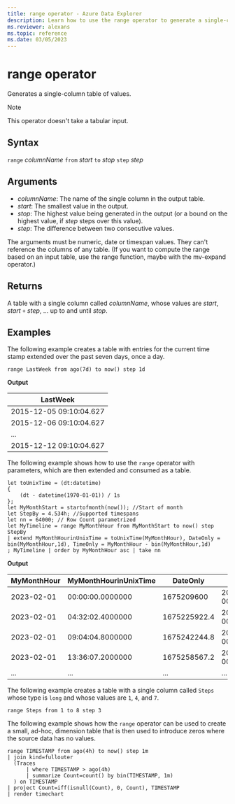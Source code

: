 ```yaml
---
title: range operator - Azure Data Explorer
description: Learn how to use the range operator to generate a single-column table of values.
ms.reviewer: alexans
ms.topic: reference
ms.date: 03/05/2023
---
```

# range operator

Generates a single-column table of values.

> [!NOTE]
> This operator doesn't take a tabular input.

## Syntax

`range` *columnName* `from` *start* `to` *stop* `step` *step*

## Arguments

* *columnName*: The name of the single column in the output table.
* *start*: The smallest value in the output.
* *stop*: The highest value being generated in the output (or a bound
on the highest value, if *step* steps over this value).
* *step*: The difference between two consecutive values.

The arguments must be numeric, date or timespan values. They can't reference the columns of any table. (If you want to compute the range based on an input table, use the range function, maybe with the mv-expand operator.)

## Returns

A table with a single column called *columnName*,
whose values are *start*, *start* `+` *step*, ... up to and until *stop*.

## Examples

The following example creates a table with entries for the current time stamp extended over the past seven days, once a day. 

<!-- csl: https://help.kusto.windows.net/Samples -->
```kusto
range LastWeek from ago(7d) to now() step 1d
```

**Output**

|LastWeek|
|---|
|2015-12-05 09:10:04.627|
|2015-12-06 09:10:04.627|
|...|
|2015-12-12 09:10:04.627|

The following example shows how to use the `range` operator with parameters, which are then extended and consumed as a table.  

<!-- csl: https://help.kusto.windows.net/Samples -->
```kusto
let toUnixTime = (dt:datetime) 
{ 
    (dt - datetime(1970-01-01)) / 1s 
};
let MyMonthStart = startofmonth(now()); //Start of month
let StepBy = 4.534h; //Supported timespans
let nn = 64000; // Row Count parametrized
let MyTimeline = range MyMonthHour from MyMonthStart to now() step StepBy
| extend MyMonthHourinUnixTime = toUnixTime(MyMonthHour), DateOnly = bin(MyMonthHour,1d), TimeOnly = MyMonthHour - bin(MyMonthHour,1d)
; MyTimeline | order by MyMonthHour asc | take nn
```

**Output**

| MyMonthHour | MyMonthHourinUnixTime | DateOnly| TimeOnly |
|---|---|---|---|
|2023-02-01 |00:00:00.0000000|1675209600 |2023-02-01 00:00:00.0000000 | 00:00:00 |
|2023-02-01 |04:32:02.4000000|1675225922.4 |2023-02-01 00:00:00.0000000 |04:32:02.4000000 |
|2023-02-01 |09:04:04.8000000|1675242244.8 |2023-02-01 00:00:00.0000000 |09:04:04.8000000 |
|2023-02-01 |13:36:07.2000000|1675258567.2 |2023-02-01 00:00:00.0000000 |13:36:07.2000000 |
|...|...|...|...|

The following example creates a table with a single column called `Steps`
whose type is `long` and whose values are `1`, `4`, and `7`.

<!-- csl: https://help.kusto.windows.net/Samples -->
```kusto
range Steps from 1 to 8 step 3
```

The following example shows how the `range` operator can be used to create a small, ad-hoc, dimension table that is then used to introduce zeros where the source data has no values.

```kusto
range TIMESTAMP from ago(4h) to now() step 1m
| join kind=fullouter
  (Traces
      | where TIMESTAMP > ago(4h)
      | summarize Count=count() by bin(TIMESTAMP, 1m)
  ) on TIMESTAMP
| project Count=iff(isnull(Count), 0, Count), TIMESTAMP
| render timechart  
```
